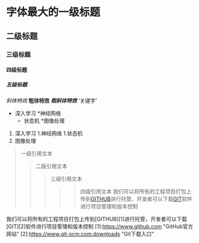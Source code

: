 # 字体最大的一级标题

## 二级标题

### 三级标题

#### 四级标题

##### 五级标题

*斜体特效*
**粗体特效**
***粗斜体特效***
‘关键字’

* 深入学习
  *神经网络
    * 状态机
*图像处理

1. 深入学习
   1.神经网络
      1.状态机
2. 图像处理

> 一级引用文本
>> 二级引用文本
>>> 三级引用文本
>>>>> 四级引用文本
我们可以将所有的工程项目打包上传到[GITHUB](https://www.github.com "GitHub官方网站")进行托管，开发者可以下载[GIT](https://www.git-scm.com.downloads "Git下载入口")软件进行项目管理和版本控制

我们可以将所有的工程项目打包上传到[GITHUB][1]进行托管，开发者可以下载[GIT][2]软件进行项目管理和版本控制
[1]:https://www.github.com "GitHub官方网站"
[2]:https://www.git-scm.com.downloads "Git下载入口"



